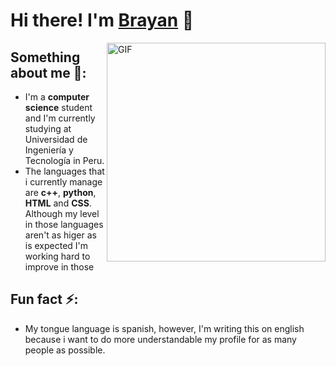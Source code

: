 # Hi there! I'm [Brayan](https://github.com/Br4yanGC) 👋

<img align="right" width="350px" alt="GIF" src="https://cdn.dribbble.com/users/416610/screenshots/4801105/media/be031f8d02ca8cc404d44be54ee2c493.gif">

## Something about me 👀:
- I'm a **computer science** student and I'm currently studying at Universidad de Ingeniería y Tecnología in Peru.
- The languages that i currently manage are **c++**, **python**, **HTML** and **CSS**. Although my level in those languages aren't as higer as is expected I'm working hard to improve in those

## Fun fact ⚡:
- My tongue language is spanish, however, I'm writing this on english because i want to do more understandable my profile for as many people as possible.

<!--
**Br4yanGC/Br4yanGC** is a ✨ _special_ ✨ repository because its `README.md` (this file) appears on your GitHub profile.

Here are some ideas to get you started:

- 🔭 I’m currently working on ...
- 🌱 I’m currently learning ...
- 👯 I’m looking to collaborate on ...
- 🤔 I’m looking for help with ...
- 💬 Ask me about ...
- 📫 How to reach me: ...
- 😄 Pronouns: ...
- ⚡ Fun fact: ...
-->

